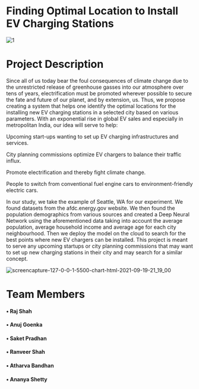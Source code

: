 <h1>Finding Optimal Location to Install EV Charging Stations</h1>

![1](https://user-images.githubusercontent.com/25654606/133933981-5d30c1c0-3a5c-407f-b2f2-89d02e536c56.png)


# Project Description

<p>Since all of us today bear the foul consequences of climate change due to the unrestricted release of greenhouse gasses into our atmosphere over tens of years, electrification must be promoted wherever possible to secure the fate and future of our planet, and by extension, us. Thus, we propose creating a system that helps one identify the optimal locations for the installing new EV charging stations in a selected city based on various parameters. With an exponential rise in global EV sales and especially in metropolitan India, our idea will serve to help:

<p>Upcoming start-ups wanting to set up EV charging infrastructures and services.</p>
<p>City planning commissions optimize EV chargers to balance their traffic influx. </p>
<p>Promote electrification and thereby fight climate change.</p>
<p>People to switch from conventional fuel engine cars to environment-friendly electric cars.</p>
</p>

<p>In our study, we take the example of Seattle, WA for our experiment. We found datasets from the afdc.energy.gov website. We then found the population demographics from various sources and created a Deep Neural Network using the aforementioned data taking into account the average population, average household income and average age for each city neighbourhood. Then we deploy the model on the cloud to search for the best points where new EV chargers can be installed. This project is meant to serve any upcoming startups or city planning commissions that may want to set up new charging stations in their city and may search for a similar concept.</p>
  
![screencapture-127-0-0-1-5500-chart-html-2021-09-19-21_19_00](https://user-images.githubusercontent.com/25654606/133933969-c457d449-5d48-4b41-9378-72e53e7ed569.png)


# Team Members
<h4>• Raj Shah</h4>
<h4>• Anuj Goenka</h4>
<h4>• Saket Pradhan</h4>
<h4>• Ranveer Shah</h4>
<h4>• Atharva Bandhan</h4>
<h4>• Ananya Shetty</h4>

